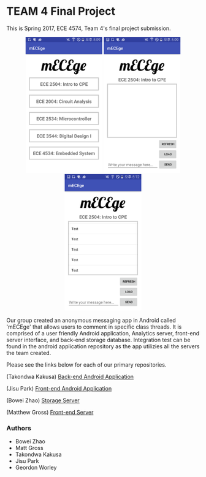 # TEAM 4 Final Project
This is Spring 2017, ECE 4574, Team 4's final project submission. 


<p align="center">
  <img src="https://github.com/ldev-r3-t4/mECEge-FINAL/blob/master/mECEge_1.png" width="200"> <img src="https://github.com/ldev-r3-t4/mECEge-FINAL/blob/master/mECEge_2.png" width="200"> <img src="https://github.com/ldev-r3-t4/mECEge-FINAL/blob/master/mECEge_3.png" width="200">
</p>

Our group created an anonymous messaging app in Android called 'mECEge' that allows users to comment in specific class threads. It is comprised of a user friendly Android application, Analytics server, front-end server interface, and back-end storage database. Integration test can be found in the android application repository as the app utilizies all the servers the team created. 

Please see the links below for each of our primary repositories.

(Takondwa Kakusa)   [Back-end Android Application](https://github.com/tkakusa/AndroidBackground/tree/master)

(Jisu Park)   [Front-end Android Application](https://github.com/ldev-r3-t4/mECge-FINAL)

(Bowei Zhao) [Storage Server](https://github.com/ldev-r3-t4/storage_server)

(Matthew Gross) [Front-end Server](https://github.com/ldev-r3-t4/frontend-server-v2)


### Authors ###

* Bowei Zhao
* Matt Gross
* Takondwa Kakusa
* Jisu Park
* Geordon Worley
